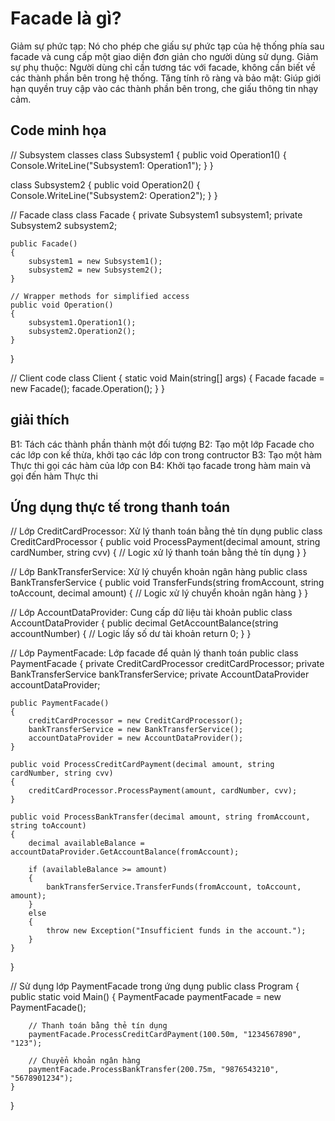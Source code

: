 # Facade là gì?

Giảm sự phức tạp:
Nó cho phép che giấu sự phức tạp của hệ thống phía sau facade và cung cấp một giao diện đơn giản cho người dùng sử dụng.
Giảm sự phụ thuộc:
Người dùng chỉ cần tương tác với facade, không cần biết về các thành phần bên trong hệ thống.
Tăng tính rõ ràng và bảo mật:
Giúp giới hạn quyền truy cập vào các thành phần bên trong, che giấu thông tin nhạy cảm.

## Code minh họa
// Subsystem classes
class Subsystem1
{
    public void Operation1()
    {
        Console.WriteLine("Subsystem1: Operation1");
    }
}

class Subsystem2
{
    public void Operation2()
    {
        Console.WriteLine("Subsystem2: Operation2");
    }
}

// Facade class
class Facade
{
    private Subsystem1 subsystem1;
    private Subsystem2 subsystem2;

    public Facade()
    {
        subsystem1 = new Subsystem1();
        subsystem2 = new Subsystem2();
    }

    // Wrapper methods for simplified access
    public void Operation()
    {
        subsystem1.Operation1();
        subsystem2.Operation2();
    }
}

// Client code
class Client
{
    static void Main(string[] args)
    {
        Facade facade = new Facade();
        facade.Operation();
    }
}
## giải thích
B1: Tách các thành phần thành một đối tượng
B2: Tạo một lớp Facade cho các lớp con kế thừa, khởi tạo các lớp con trong contructor
B3: Tạo một hàm Thực thi gọi các hàm của lớp con
B4: Khởi tạo facade trong hàm main và gọi đến hàm Thực thi
## Ứng dụng thực tế trong thanh toán
// Lớp CreditCardProcessor: Xử lý thanh toán bằng thẻ tín dụng
public class CreditCardProcessor
{
    public void ProcessPayment(decimal amount, string cardNumber, string cvv)
    {
        // Logic xử lý thanh toán bằng thẻ tín dụng
    }
}

// Lớp BankTransferService: Xử lý chuyển khoản ngân hàng
public class BankTransferService
{
    public void TransferFunds(string fromAccount, string toAccount, decimal amount)
    {
        // Logic xử lý chuyển khoản ngân hàng
    }
}

// Lớp AccountDataProvider: Cung cấp dữ liệu tài khoản
public class AccountDataProvider
{
    public decimal GetAccountBalance(string accountNumber)
    {
        // Logic lấy số dư tài khoản
        return 0;
    }
}

// Lớp PaymentFacade: Lớp facade để quản lý thanh toán
public class PaymentFacade
{
    private CreditCardProcessor creditCardProcessor;
    private BankTransferService bankTransferService;
    private AccountDataProvider accountDataProvider;

    public PaymentFacade()
    {
        creditCardProcessor = new CreditCardProcessor();
        bankTransferService = new BankTransferService();
        accountDataProvider = new AccountDataProvider();
    }

    public void ProcessCreditCardPayment(decimal amount, string cardNumber, string cvv)
    {
        creditCardProcessor.ProcessPayment(amount, cardNumber, cvv);
    }

    public void ProcessBankTransfer(decimal amount, string fromAccount, string toAccount)
    {
        decimal availableBalance = accountDataProvider.GetAccountBalance(fromAccount);

        if (availableBalance >= amount)
        {
            bankTransferService.TransferFunds(fromAccount, toAccount, amount);
        }
        else
        {
            throw new Exception("Insufficient funds in the account.");
        }
    }
}

// Sử dụng lớp PaymentFacade trong ứng dụng
public class Program
{
    public static void Main()
    {
        PaymentFacade paymentFacade = new PaymentFacade();

        // Thanh toán bằng thẻ tín dụng
        paymentFacade.ProcessCreditCardPayment(100.50m, "1234567890", "123");

        // Chuyển khoản ngân hàng
        paymentFacade.ProcessBankTransfer(200.75m, "9876543210", "5678901234");
    }
}
